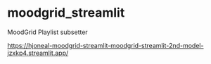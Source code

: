 # moodgrid_streamlit
MoodGrid Playlist subsetter

https://hjoneal-moodgrid-streamlit-moodgrid-streamlit-2nd-model-jzxkp4.streamlit.app/
